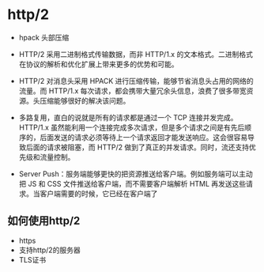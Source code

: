 # http/2

- hpack 头部压缩

- HTTP/2 采用二进制格式传输数据，而非 HTTP/1.x 的文本格式。二进制格式在协议的解析和优化扩展上带来更多的优势和可能。

- HTTP/2 对消息头采用 HPACK 进行压缩传输，能够节省消息头占用的网络的流量。而 HTTP/1.x 每次请求，都会携带大量冗余头信息，浪费了很多带宽资源。头压缩能够很好的解决该问题。

- 多路复用，直白的说就是所有的请求都是通过一个 TCP 连接并发完成。HTTP/1.x 虽然能利用一个连接完成多次请求，但是多个请求之间是有先后顺序的，后面发送的请求必须等待上一个请求返回才能发送响应。这会很容易导致后面的请求被阻塞，而 HTTP/2 做到了真正的并发请求。同时，流还支持优先级和流量控制。

- Server Push：服务端能够更快的把资源推送给客户端。例如服务端可以主动把 JS 和 CSS 文件推送给客户端，而不需要客户端解析 HTML 再发送这些请求。当客户端需要的时候，它已经在客户端了

## 如何使用http/2

- https
- 支持http/2的服务器
- TLS证书
